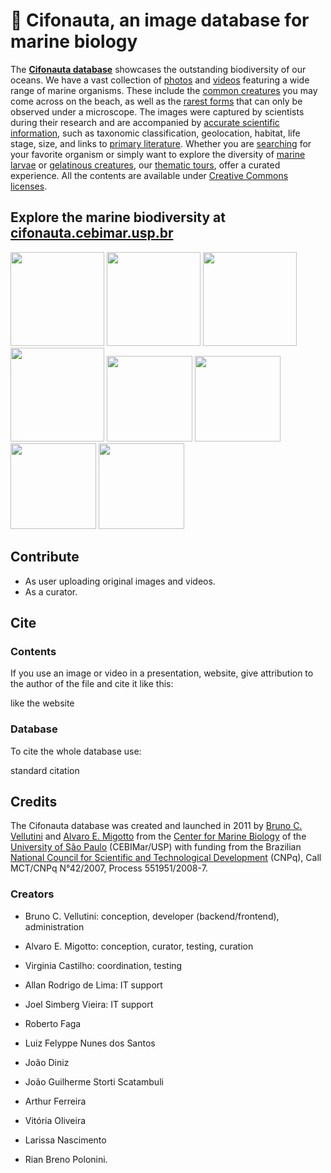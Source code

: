 # :ocean: Cifonauta, an image database for marine biology

The **[Cifonauta database](http://cifonauta.cebimar.usp.br/)** showcases the outstanding biodiversity of our oceans.
We have a vast collection of [photos](http://cifonauta.cebimar.usp.br/search/?datatype=photo) and [videos](http://cifonauta.cebimar.usp.br/search/?datatype=video) featuring a wide range of marine organisms. These include the [common creatures](http://cifonauta.cebimar.usp.br/media/9442/) you may come across on the beach, as well as the [rarest forms](http://cifonauta.cebimar.usp.br/media/9147/) that can only be observed under a microscope.
The images were captured by scientists during their research and are accompanied by [accurate scientific information](http://cifonauta.cebimar.usp.br/tags/), such as taxonomic classification, geolocation, habitat, life stage, size, and links to [primary literature](http://cifonauta.cebimar.usp.br/literature/).
Whether you are [searching](http://cifonauta.cebimar.usp.br/search/) for your favorite organism or simply want to explore the diversity of [marine larvae](http://cifonauta.cebimar.usp.br/tour/larvas-marinhas/) or [gelatinous creatures](http://cifonauta.cebimar.usp.br/tour/aguas-vivas-e-outras-criaturas-gelatinosas/), our [thematic tours](http://cifonauta.cebimar.usp.br/tours/), offer a curated experience.
All the contents are available under [Creative Commons licenses](http://creativecommons.org/licenses/).

## Explore the marine biodiversity at [cifonauta.cebimar.usp.br](http://cifonauta.cebimar.usp.br/)

<a href="http://cifonauta.cebimar.usp.br/media/6692/"><img src="http://cifonauta.cebimar.usp.br/site_media/aem_RBkyCp_cover.jpg" height="150px"></a>
<a href="http://cifonauta.cebimar.usp.br/media/3033/"><img src="http://cifonauta.cebimar.usp.br/site_media/aem_fXBYda_cover.jpg" height="150px"></a>
<a href="http://cifonauta.cebimar.usp.br/media/4924/"><img src="http://cifonauta.cebimar.usp.br/site_media/aem_TkKZgx_cover.jpg" height="150px"></a>
<a href="http://cifonauta.cebimar.usp.br/media/1882/"><img src="http://cifonauta.cebimar.usp.br/site_media/aem_r33pVK_cover.jpg" height="150px"></a>
<a href="http://cifonauta.cebimar.usp.br/media/9362/"><img src="http://cifonauta.cebimar.usp.br/site_media/aem_SO5w7N_cover.jpg" height="137px"></a>
<a href="http://cifonauta.cebimar.usp.br/media/9972/"><img src="http://cifonauta.cebimar.usp.br/site_media/aem_yUcBzx_cover.jpg" height="137px"></a>
<a href="http://cifonauta.cebimar.usp.br/media/2425/"><img src="http://cifonauta.cebimar.usp.br/site_media/aem_dIPsvR_cover.jpg" height="137px"></a>
<a href="http://cifonauta.cebimar.usp.br/media/5683/"><img src="http://cifonauta.cebimar.usp.br/site_media/aem_jYEPs1_cover.jpg" height="137px"></a>

## Contribute

- As user uploading original images and videos.
- As a curator.

## Cite

### Contents

If you use an image or video in a presentation, website, give attribution to the author of the file and cite it like this:

like the website

### Database

To cite the whole database use:

standard citation

## Credits

The Cifonauta database was created and launched in 2011 by [Bruno C. Vellutini](https://brunovellutini.com/) and [Alvaro E. Migotto](http://cebimar.usp.br/pt/quem-somos/equipe/academica) from the [Center for Marine Biology](http://cebimar.usp.br/) of the [University of São Paulo](http://www.usp.br/) (CEBIMar/USP) with funding from the Brazilian [National Council for Scientific and Technological Development](https://www.gov.br/cnpq/) (CNPq), Call MCT/CNPq N°42/2007, Process 551951/2008-7.

### Creators

- Bruno C. Vellutini: conception, developer (backend/frontend), administration
- Alvaro E. Migotto: conception, curator, testing, curation

- Virginia Castilho: coordination, testing
- Allan Rodrigo de Lima: IT support
- Joel Simberg Vieira: IT support

- Roberto Faga
- Luiz Felyppe Nunes dos Santos

- João Diniz
- João Guilherme Storti Scatambuli
- Arthur Ferreira
- Vitória Oliveira
- Larissa Nascimento
- Rian Breno Polonini.

